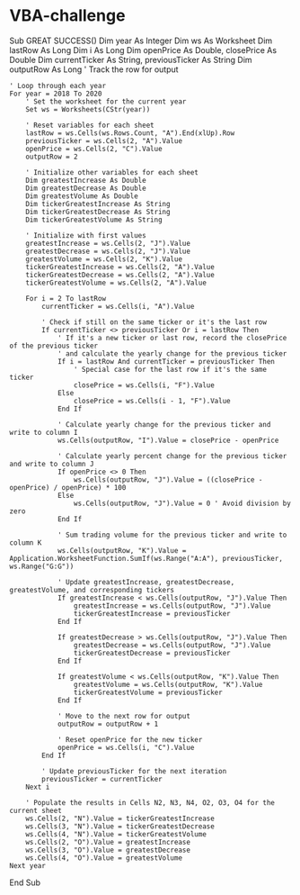 # VBA-challenge
Sub GREAT SUCCESS()
    Dim year As Integer
    Dim ws As Worksheet
    Dim lastRow As Long
    Dim i As Long
    Dim openPrice As Double, closePrice As Double
    Dim currentTicker As String, previousTicker As String
    Dim outputRow As Long ' Track the row for output
    
    ' Loop through each year
    For year = 2018 To 2020
        ' Set the worksheet for the current year
        Set ws = Worksheets(CStr(year))
        
        ' Reset variables for each sheet
        lastRow = ws.Cells(ws.Rows.Count, "A").End(xlUp).Row
        previousTicker = ws.Cells(2, "A").Value
        openPrice = ws.Cells(2, "C").Value
        outputRow = 2
        
        ' Initialize other variables for each sheet
        Dim greatestIncrease As Double
        Dim greatestDecrease As Double
        Dim greatestVolume As Double
        Dim tickerGreatestIncrease As String
        Dim tickerGreatestDecrease As String
        Dim tickerGreatestVolume As String
        
        ' Initialize with first values
        greatestIncrease = ws.Cells(2, "J").Value
        greatestDecrease = ws.Cells(2, "J").Value
        greatestVolume = ws.Cells(2, "K").Value
        tickerGreatestIncrease = ws.Cells(2, "A").Value
        tickerGreatestDecrease = ws.Cells(2, "A").Value
        tickerGreatestVolume = ws.Cells(2, "A").Value
        
        For i = 2 To lastRow
            currentTicker = ws.Cells(i, "A").Value
            
            ' Check if still on the same ticker or it's the last row
            If currentTicker <> previousTicker Or i = lastRow Then
                ' If it's a new ticker or last row, record the closePrice of the previous ticker
                ' and calculate the yearly change for the previous ticker
                If i = lastRow And currentTicker = previousTicker Then
                    ' Special case for the last row if it's the same ticker
                    closePrice = ws.Cells(i, "F").Value
                Else
                    closePrice = ws.Cells(i - 1, "F").Value
                End If
                
                ' Calculate yearly change for the previous ticker and write to column I
                ws.Cells(outputRow, "I").Value = closePrice - openPrice
                
                ' Calculate yearly percent change for the previous ticker and write to column J
                If openPrice <> 0 Then
                    ws.Cells(outputRow, "J").Value = ((closePrice - openPrice) / openPrice) * 100
                Else
                    ws.Cells(outputRow, "J").Value = 0 ' Avoid division by zero
                End If
                
                ' Sum trading volume for the previous ticker and write to column K
                ws.Cells(outputRow, "K").Value = Application.WorksheetFunction.SumIf(ws.Range("A:A"), previousTicker, ws.Range("G:G"))
                
                ' Update greatestIncrease, greatestDecrease, greatestVolume, and corresponding tickers
                If greatestIncrease < ws.Cells(outputRow, "J").Value Then
                    greatestIncrease = ws.Cells(outputRow, "J").Value
                    tickerGreatestIncrease = previousTicker
                End If
                
                If greatestDecrease > ws.Cells(outputRow, "J").Value Then
                    greatestDecrease = ws.Cells(outputRow, "J").Value
                    tickerGreatestDecrease = previousTicker
                End If
                
                If greatestVolume < ws.Cells(outputRow, "K").Value Then
                    greatestVolume = ws.Cells(outputRow, "K").Value
                    tickerGreatestVolume = previousTicker
                End If
                
                ' Move to the next row for output
                outputRow = outputRow + 1
                
                ' Reset openPrice for the new ticker
                openPrice = ws.Cells(i, "C").Value
            End If
            
            ' Update previousTicker for the next iteration
            previousTicker = currentTicker
        Next i
        
        ' Populate the results in Cells N2, N3, N4, O2, O3, O4 for the current sheet
        ws.Cells(2, "N").Value = tickerGreatestIncrease
        ws.Cells(3, "N").Value = tickerGreatestDecrease
        ws.Cells(4, "N").Value = tickerGreatestVolume
        ws.Cells(2, "O").Value = greatestIncrease
        ws.Cells(3, "O").Value = greatestDecrease
        ws.Cells(4, "O").Value = greatestVolume
    Next year
End Sub
